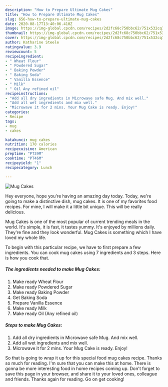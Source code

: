 ```yaml
---
description: "How to Prepare Ultimate Mug Cakes"
title: "How to Prepare Ultimate Mug Cakes"
slug: 656-how-to-prepare-ultimate-mug-cakes
date: 2020-08-17T13:40:06.410Z
image: https://img-global.cpcdn.com/recipes/2d2fc68c750bbc62/751x532cq70/mug-cakes-recipe-main-photo.jpg
thumbnail: https://img-global.cpcdn.com/recipes/2d2fc68c750bbc62/751x532cq70/mug-cakes-recipe-main-photo.jpg
cover: https://img-global.cpcdn.com/recipes/2d2fc68c750bbc62/751x532cq70/mug-cakes-recipe-main-photo.jpg
author: Katharine Steele
ratingvalue: 3.9
reviewcount: 5
recipeingredient:
- " Wheat Flour"
- " Powdered Sugar"
- " Baking Powder"
- " Baking Soda"
- " Vanilla Essence"
- " Milk"
- " Oil Any refined oil"
recipeinstructions:
- "Add all dry ingredients in Microwave safe Mug. And mix well."
- "Add all wet ingredients and mix well."
- "Microwave it for 2 mins. Your Mug Cake is ready. Enjoy!"
categories:
- Recipe
tags:
- mug
- cakes

katakunci: mug cakes 
nutrition: 170 calories
recipecuisine: American
preptime: "PT39M"
cooktime: "PT46M"
recipeyield: "1"
recipecategory: Lunch

---
```



![Mug Cakes](https://img-global.cpcdn.com/recipes/2d2fc68c750bbc62/751x532cq70/mug-cakes-recipe-main-photo.jpg)

Hey everyone, hope you're having an amazing day today. Today, we're going to make a distinctive dish, mug cakes. It is one of my favorites food recipes. For mine, I will make it a little bit unique. This will be really delicious.

Mug Cakes is one of the most popular of current trending meals in the world. It's simple, it is fast, it tastes yummy. It's enjoyed by millions daily. They're fine and they look wonderful. Mug Cakes is something which I have loved my whole life.




To begin with this particular recipe, we have to first prepare a few ingredients. You can cook mug cakes using 7 ingredients and 3 steps. Here is how you cook that.

<!--inarticleads1-->

##### The ingredients needed to make Mug Cakes:

1. Make ready  Wheat Flour
1. Make ready  Powdered Sugar
1. Make ready  Baking Powder
1. Get  Baking Soda
1. Prepare  Vanilla Essence
1. Make ready  Milk
1. Make ready  Oil (Any refined oil)




<!--inarticleads2-->

##### Steps to make Mug Cakes:

1. Add all dry ingredients in Microwave safe Mug. And mix well.
1. Add all wet ingredients and mix well.
1. Microwave it for 2 mins. Your Mug Cake is ready. Enjoy!




So that is going to wrap it up for this special food mug cakes recipe. Thanks so much for reading. I'm sure that you can make this at home. There is gonna be more interesting food in home recipes coming up. Don't forget to save this page in your browser, and share it to your loved ones, colleague and friends. Thanks again for reading. Go on get cooking!
